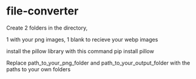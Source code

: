 # file-converter
Create 2 folders in the directory,

1 with your png images, 
1 blank to recieve your webp images

install the pillow library with this command 
pip install pillow

Replace path_to_your_png_folder and path_to_your_output_folder with the paths to your own folders
